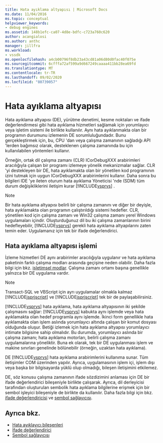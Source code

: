 ```yaml
---
title: Hata ayıklama altyapısı | Microsoft Docs
ms.date: 11/04/2016
ms.topic: conceptual
helpviewer_keywords:
- debug engines
ms.assetid: 148b1efc-ca07-4d8e-bdfc-c723a760c620
author: acangialosi
ms.author: anthc
manager: jillfra
ms.workload:
- vssdk
ms.openlocfilehash: a4cb00796f8db23a43cd81a06d80d0fac40f075e
ms.sourcegitcommit: 6cfffa72af599a9d667249caaaa411bb28ea69fd
ms.translationtype: MT
ms.contentlocale: tr-TR
ms.lasthandoff: 09/02/2020
ms.locfileid: "80739057"
---
```

# <a name="debug-engine"></a>Hata ayıklama altyapısı
Hata ayıklama altyapısı (DE), yürütme denetimi, kesme noktaları ve ifade değerlendirmesi gibi hata ayıklama hizmetleri sağlamak için yorumlayıcı veya işletim sistemi ile birlikte kullanılır. Aynı hata ayıklanmakta olan bir programın durumunu izlemenin DE sorumluluğundadır. Bunu gerçekleştirmek için, bu, CPU 'dan veya çalışma zamanının sağladığı API 'lerden bağımsız olarak, desteklenen çalışma zamanında bu için kullanılabilen yöntemleri kullanır.

 Örneğin, ortak dil çalışma zamanı (CLR) ICorDebugXXX arabirimleri aracılığıyla çalışan bir programı izlemeye yönelik mekanizmalar sağlar. CLR 'yi destekleyen bir DE, hata ayıklamakta olan bir yönetilen kod programının izini tutmak için uygun ICorDebugXXX arabirimlerini kullanır. Daha sonra bu bilgileri IDE 'ye ileten oturum hata ayıklama Yöneticisi 'nde (SDM) tüm durum değişikliklerini iletişim kurar [!INCLUDE[vsprvs](../../code-quality/includes/vsprvs_md.md)] .

> [!NOTE]
> Bir hata ayıklama altyapısı belirli bir çalışma zamanını ve diğer bir deyişle, hata ayıklamakta olan programın çalıştırıldığı sistemi hedefler. CLR, yönetilen kod için çalışma zamanı ve Win32 çalışma zamanı yerel Windows uygulamaları içindir. Oluşturduğunuz dil bu iki çalışma zamanlarının birini hedefleyebilir, [!INCLUDE[vsprvs](../../code-quality/includes/vsprvs_md.md)] gerekli hata ayıklama altyapılarını zaten temin eder. Uygulamanız için tek bir ifade değerlendirici.

## <a name="debug-engine-operation"></a>Hata ayıklama altyapısı işlemi
 İzleme hizmetleri DE aynı arabirimler aracılığıyla uygulanır ve hata ayıklama paketinin farklı çalışma modları arasında geçişine neden olabilir. Daha fazla bilgi için bkz. [işletimsel modlar](../../extensibility/debugger/operational-modes.md). Çalışma zamanı ortamı başına genellikle yalnızca bir DE uygulama vardır.

> [!NOTE]
> Transact-SQL ve VBScript için ayrı uygulamalar olmakla kalmaz [!INCLUDE[jsprjscript](../../debugger/debug-interface-access/includes/jsprjscript_md.md)] ve [!INCLUDE[jsprjscript](../../debugger/debug-interface-access/includes/jsprjscript_md.md)] tek bir de paylaşabilirsiniz.

 [!INCLUDE[vsprvs](../../code-quality/includes/vsprvs_md.md)] hata ayıklama, hata ayıklama altyapısının iki şekilde çalışmasını sağlar: [!INCLUDE[vsprvs](../../code-quality/includes/vsprvs_md.md)] kabukta aynı işlemde veya hata ayıklamakta olan hedef programla aynı işlemde. İkinci form genellikle hata ayıklamakta olan işlem aslında yorumlayıcı altında çalışan bir komut dosyası olduğunda oluşur. Betiği izlemek için hata ayıklama altyapısı yorumlayıcı intimate bilgisine sahip olmalıdır. Bu durumda, yorumlayıcı aslında bir çalışma zamanı; hata ayıklama motorları, belirli çalışma zamanı uygulamalarına yöneliktir. Buna ek olarak, tek bir DE uygulanması işlem ve makine sınırları genelinde bölünebilir (örneğin, uzaktan hata ayıklama).

 DE [!INCLUDE[vsprvs](../../code-quality/includes/vsprvs_md.md)] hata ayıklama arabirimlerini kullanıma sunar. Tüm iletişimler COM üzerinden yapılır. Ayrıca, uygulamasının işlem içi, işlem dışı veya başka bir bilgisayarda yüklü olup olmadığı, bileşen iletişimini etkilemez.

 DE, söz konusu çalışma zamanının ifade sözdizimini anlaması için DE bir ifade değerlendirici bileşeniyle birlikte çalışarak. Ayrıca, dil derleyicisi tarafından oluşturulan sembolik hata ayıklama bilgilerine erişmek için bir sembol işleyici bileşeniyle de birlikte da kullanılır. Daha fazla bilgi için bkz. [ifade değerlendiricisi](../../extensibility/debugger/expression-evaluator.md) ve [sembol sağlayıcısı](../../extensibility/debugger/symbol-provider.md).

## <a name="see-also"></a>Ayrıca bkz.
- [Hata ayıklayıcı bileşenleri](../../extensibility/debugger/debugger-components.md)
- [İfade değerlendirici](../../extensibility/debugger/expression-evaluator.md)
- [Sembol sağlayıcısı](../../extensibility/debugger/symbol-provider.md)
